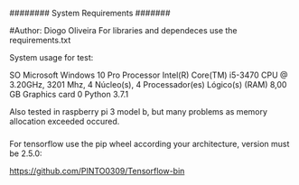 ######## System Requirements #######

#Author: Diogo Oliveira
For libraries and dependeces use the requirements.txt

System usage for test:

SO		Microsoft Windows 10 Pro
Processor	Intel(R) Core(TM) i5-3470 CPU @ 3.20GHz, 3201 Mhz, 4 Núcleo(s), 4 Processador(es) Lógico(s)
(RAM) 		8,00 GB
Graphics card 	0
Python 		3.7.1

Also tested in raspberry pi 3 model b, but many problems as memory allocation exceeded occured.

###
For tensorflow use the pip wheel according your architecture, version must be 2.5.0:

https://github.com/PINTO0309/Tensorflow-bin
###
